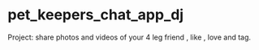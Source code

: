 # pet_keepers_chat_app_dj
Project: share photos and videos of your 4 leg friend , like , love and tag.
